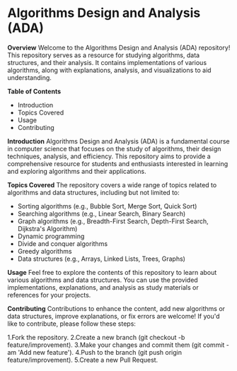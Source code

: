 # Algorithms Design and Analysis (ADA)
__Overview__
Welcome to the Algorithms Design and Analysis (ADA) repository! This repository serves as a resource for studying algorithms, data structures, and their analysis. It contains implementations of various algorithms, along with explanations, analysis, and visualizations to aid understanding.

__Table of Contents__
- Introduction
- Topics Covered
- Usage
- Contributing

__Introduction__
Algorithms Design and Analysis (ADA) is a fundamental course in computer science that focuses on the study of algorithms, their design techniques, analysis, and efficiency. This repository aims to provide a comprehensive resource for students and enthusiasts interested in learning and exploring algorithms and their applications.

__Topics Covered__
The repository covers a wide range of topics related to algorithms and data structures, including but not limited to:

- Sorting algorithms (e.g., Bubble Sort, Merge Sort, Quick Sort)
- Searching algorithms (e.g., Linear Search, Binary Search)
- Graph algorithms (e.g., Breadth-First Search, Depth-First Search, Dijkstra's Algorithm)
- Dynamic programming
- Divide and conquer algorithms
- Greedy algorithms
- Data structures (e.g., Arrays, Linked Lists, Trees, Graphs)

__Usage__
Feel free to explore the contents of this repository to learn about various algorithms and data structures. You can use the provided implementations, explanations, and analysis as study materials or references for your projects.

__Contributing__
Contributions to enhance the content, add new algorithms or data structures, improve explanations, or fix errors are welcome! If you'd like to contribute, please follow these steps:

1.Fork the repository.
2.Create a new branch (git checkout -b feature/improvement).
3.Make your changes and commit them (git commit -am 'Add new feature').
4.Push to the branch (git push origin feature/improvement).
5.Create a new Pull Request.


